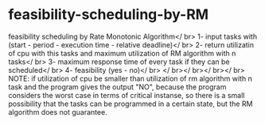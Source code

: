 # feasibility-scheduling-by-RM
feasibility scheduling by Rate Monotonic Algorithm</ br>
1- input tasks with (start - period - execution time - relative deadline)</ br>
2- return utilizatin of cpu with this tasks and maximum utilization of RM algorithm with n tasks</ br>
3- maximum response time of every task if they can be scheduled</ br>
4- feasibility (yes - no)</ br>
</ br></ br></ br></ br>
NOTE: if utilization of cpu be smaller than utilization of rm algorithm with n task  and the program gives the output "NO", because the program considers the worst case in terms of critical instanse, so there is a small possibility that the tasks can be programmed in a certain state, but the RM algorithm does not guarantee.
